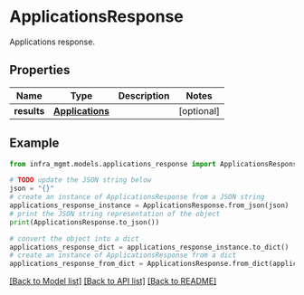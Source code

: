 # ApplicationsResponse

Applications response.

## Properties

Name | Type | Description | Notes
------------ | ------------- | ------------- | -------------
**results** | [**Applications**](Applications.md) |  | [optional] 

## Example

```python
from infra_mgmt.models.applications_response import ApplicationsResponse

# TODO update the JSON string below
json = "{}"
# create an instance of ApplicationsResponse from a JSON string
applications_response_instance = ApplicationsResponse.from_json(json)
# print the JSON string representation of the object
print(ApplicationsResponse.to_json())

# convert the object into a dict
applications_response_dict = applications_response_instance.to_dict()
# create an instance of ApplicationsResponse from a dict
applications_response_from_dict = ApplicationsResponse.from_dict(applications_response_dict)
```
[[Back to Model list]](../README.md#documentation-for-models) [[Back to API list]](../README.md#documentation-for-api-endpoints) [[Back to README]](../README.md)


